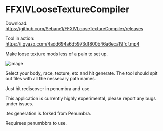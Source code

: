 # FFXIVLooseTextureCompiler

Download: https://github.com/Sebane1/FFXIVLooseTextureCompiler/releases

Tool in action: https://i.gyazo.com/4add694a6d5973df800b46a6eca19fcf.mp4

Make loose texture mods less of a pain to set up.

![image](https://user-images.githubusercontent.com/7157688/213757189-53beb3c1-7500-4033-b664-d485fde04718.png)

Select your body, race, texture, etc and hit generate. The tool should spit out files with all the nessecary path names.

Just hit rediscover in penumbra and use.

This application is currently highly experimental, please report any bugs under issues.

.tex generation is forked from Penumbra.

Requirees penumbbra to use.
